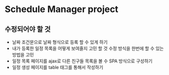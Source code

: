 # Schedule Manager project
## 수정되어야 할 것
-  날짜 조건문으로 날짜 형식으로 등록 할 수 있게  하기
-  내가 등록한 일정 목록을 어떻게 보여줄지 고민 할 것 수정 방식을 한번에 할 수 있는 방법을 고민
- 일정 목록 페이지를 ajax로 다른 친구들 목록을 볼 수 SPA 방식으로 구성하기
- 일정 생성 페이지를 table 태그를 통해서 작성하기